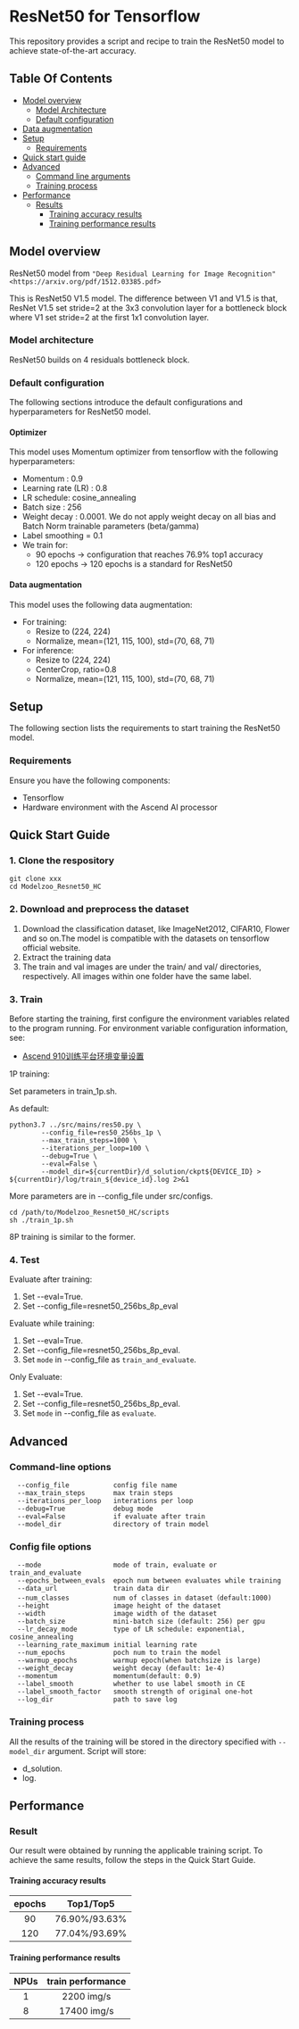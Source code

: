 # ResNet50 for Tensorflow

This repository provides a script and recipe to train the ResNet50 model to achieve state-of-the-art accuracy.

## Table Of Contents

* [Model overview](#model-overview)
  * [Model Architecture](#model-architecture)  
  * [Default configuration](#default-configuration)
* [Data augmentation](#data-augmentation)
* [Setup](#setup)
  * [Requirements](#requirements)
* [Quick start guide](#quick-start-guide)
* [Advanced](#advanced)
  * [Command line arguments](#command-line-arguments)
  * [Training process](#training-process)
* [Performance](#performance)
  * [Results](#results)
    * [Training accuracy results](#training-accuracy-results)
    * [Training performance results](#training-performance-results)


    

## Model overview

ResNet50 model from
    `"Deep Residual Learning for Image Recognition" <https://arxiv.org/pdf/1512.03385.pdf>`

This is ResNet50 V1.5 model. The difference between V1 and V1.5 is that, ResNet V1.5 set stride=2 at the 3x3 convolution layer for a bottleneck block where V1 set stride=2 at the first 1x1 convolution layer.

### Model architecture

ResNet50 builds on 4 residuals bottleneck block.

### Default configuration

The following sections introduce the default configurations and hyperparameters for ResNet50 model.

#### Optimizer

This model uses Momentum optimizer from tensorflow with the following hyperparameters:

- Momentum : 0.9
- Learning rate (LR) : 0.8
- LR schedule: cosine_annealing
- Batch size : 256
- Weight decay :  0.0001. We do not apply weight decay on all bias and Batch Norm trainable parameters (beta/gamma)
- Label smoothing = 0.1
- We train for:
  - 90 epochs -> configuration that reaches 76.9% top1 accuracy
  - 120 epochs -> 120 epochs is a standard for ResNet50

#### Data augmentation

This model uses the following data augmentation:

- For training:
  - Resize to (224, 224)
  - Normalize, mean=(121, 115, 100), std=(70, 68, 71)
- For inference:
  - Resize to (224, 224)
  - CenterCrop, ratio=0.8
  - Normalize, mean=(121, 115, 100), std=(70, 68, 71)

## Setup
The following section lists the requirements to start training the ResNet50 model.
### Requirements
Ensure you have the following components:
  - Tensorflow
  - Hardware environment with the Ascend AI processor


## Quick Start Guide

### 1. Clone the respository

```shell
git clone xxx
cd Modelzoo_Resnet50_HC
```

### 2. Download and preprocess the dataset

1. Download the classification dataset, like ImageNet2012, CIFAR10, Flower and so on.The model is compatible with the datasets on tensorflow official website.
2. Extract the training data
3. The train and val images are under the train/ and val/ directories, respectively. All images within one folder have the same label.

### 3. Train

Before starting the training, first configure the environment variables related to the program running. For environment variable configuration information, see:
- [Ascend 910训练平台环境变量设置](https://gitee.com/ascend/modelzoo/wikis/Ascend%20910%E8%AE%AD%E7%BB%83%E5%B9%B3%E5%8F%B0%E7%8E%AF%E5%A2%83%E5%8F%98%E9%87%8F%E8%AE%BE%E7%BD%AE?sort_id=3148819)

1P training:

Set parameters in train_1p.sh.

As default:
```shell
python3.7 ../src/mains/res50.py \
        --config_file=res50_256bs_1p \
        --max_train_steps=1000 \
        --iterations_per_loop=100 \
        --debug=True \
        --eval=False \
        --model_dir=${currentDir}/d_solution/ckpt${DEVICE_ID} > ${currentDir}/log/train_${device_id}.log 2>&1
```
More parameters are in --config_file under src/configs.
```shell
cd /path/to/Modelzoo_Resnet50_HC/scripts
sh ./train_1p.sh
```

8P training is similar to the former.


### 4. Test

Evaluate after training:
1. Set --eval=True.
2. Set --config_file=resnet50_256bs_8p_eval

Evaluate while training:
1. Set --eval=True.
2. Set --config_file=resnet50_256bs_8p_eval.
3. Set `mode` in --config_file as `train_and_evaluate`.

Only Evaluate:
1. Set --eval=True.
2. Set --config_file=resnet50_256bs_8p_eval.
3. Set `mode` in --config_file as `evaluate`.

## Advanced
### Command-line options
```
  --config_file           config file name
  --max_train_steps       max train steps
  --iterations_per_loop   interations per loop
  --debug=True            debug mode
  --eval=False            if evaluate after train
  --model_dir             directory of train model
```

### Config file options

```
  --mode                  mode of train, evaluate or train_and_evaluate
  --epochs_between_evals  epoch num between evaluates while training
  --data_url              train data dir
  --num_classes           num of classes in dataset（default:1000)
  --height                image height of the dataset
  --width                 image width of the dataset
  --batch_size            mini-batch size (default: 256) per gpu
  --lr_decay_mode         type of LR schedule: exponential, cosine_annealing
  --learning_rate_maximum initial learning rate
  --num_epochs            poch num to train the model
  --warmup_epochs         warmup epoch(when batchsize is large)
  --weight_decay          weight decay (default: 1e-4)
  --momentum              momentum(default: 0.9)
  --label_smooth          whether to use label smooth in CE
  --label_smooth_factor   smooth strength of original one-hot
  --log_dir               path to save log
```

### Training process

All the results of the training will be stored in the directory specified with `--model_dir` argument.
Script will store:
 - d_solution.
 - log.
 
## Performance

### Result

Our result were obtained by running the applicable training script. To achieve the same results, follow the steps in the Quick Start Guide.

#### Training accuracy results

| **epochs** |   Top1/Top5   |
| :--------: | :-----------: |
|     90     | 76.90%/93.63% |
|    120     | 77.04%/93.69% |

#### Training performance results

| **NPUs** | train performance |
| :------: | :---------------: |
|    1     |   2200 img/s   |
|    8     |   17400 img/s   |











